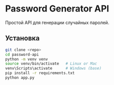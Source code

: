 # Password Generator API

Простой API для генерации случайных паролей.

## Установка

```bash
git clone <repo>
cd password-api
python -m venv venv
source venv/bin/activate   # Linux or Mac
venv\Scripts\activate      # Windows (base)
pip install -r requirements.txt
python app.py
